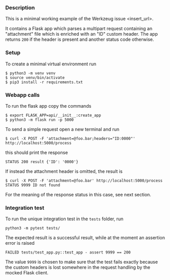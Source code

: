 ### Description
This is a minimal working example of the Werkzeug issue <insert_url>.

It contains a Flask app which parses a multipart request containing an "attachment" file which is enriched with an "ID"
custom header. The app returns `200` if the header is present and another status code otherwise.

### Setup
To create a minimal virtual environment run
```shell
$ python3 -m venv venv
$ source venv/bin/activate
$ pip3 install -r requirements.txt
```

### Webapp calls
To run the flask app copy the commands
```shell
$ export FLASK_APP=api/__init__:create_app
$ python3 -m flask run -p 5000
```
To send a simple request open a new terminal and run
```shell
$ curl -X POST -F 'attachment=@foo.bar;headers="ID:0000"' http://localhost:5000/process
```
this should print the response
```shell
STATUS 200 result {'ID': '0000'}
```
If instead the attachment header is omitted, the result is
```shell
$ curl -X POST -F 'attachment=@foo.bar' http://localhost:5000/process
STATUS 9999 ID not found
```
For the meaning of the response status in this case, see next section.

### Integration test
To run the unique integration test in the `tests` folder, run
```shell
python3 -m pytest tests/
```
The expected result is a successful result, while at the moment an assertion error is raised
```shell
FAILED tests/test_app.py::test_app - assert 9999 == 200
```
The value `9999` is chosen to make sure that the test fails exactly
because the custom headers is lost somewhere in the request handling by
the mocked Flask client.

